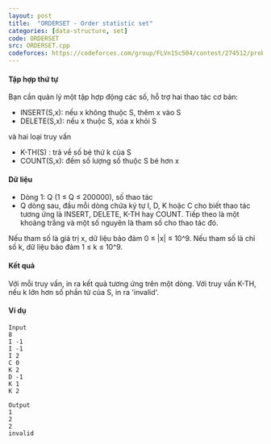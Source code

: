 ```yaml
---
layout: post
title:  "ORDERSET - Order statistic set"
categories: [data-structure, set]
code: ORDERSET
src: ORDERSET.cpp
codeforces: https://codeforces.com/group/FLVn1Sc504/contest/274512/problem/X
---
```




  






#### Tập hợp thứ tự

Bạn cần quản lý một tập hợp động các số, hỗ trợ hai thao tác cơ bản:

+ INSERT(S,x): nếu x không thuộc S, thêm x vào S
+ DELETE(S,x): nếu x thuộc S, xóa x khỏi S

và hai loại truy vấn

+ K-TH(S) : trả về số bé thứ k của S
+ COUNT(S,x): đếm số lượng số thuộc S bé hơn x

#### Dữ liệu

+ Dòng 1: Q (1 ≤ Q ≤ 200000), số thao tác
+ Q dòng sau, đầu mỗi dòng chứa ký tự I, D, K hoặc C cho biết thao tác tương ứng là INSERT, DELETE, K-TH hay COUNT. Tiếp theo là một khoảng trắng và một số nguyên là tham số cho thao tác đó.

Nếu tham số là giá trị x, dữ liệu bảo đảm 0 ≤ |x| ≤ 10^9. Nếu tham số là chỉ số k, dữ liệu bảo đảm 1 ≤ k ≤ 10^9.

#### Kết quả

Với mỗi truy vấn, in ra kết quả tương ứng trên một dòng. Với truy vấn K-TH, nếu k lớn hơn số phần tử của S, in ra 'invalid'.

#### Ví dụ

```
Input
8
I -1
I -1
I 2
C 0
K 2
D -1
K 1
K 2

Output
1
2
2
invalid

```

<!--more-->


